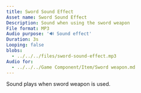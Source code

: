 ```yaml
---
title: Sword Sound Effect
Asset name: Sword Sound Effect
Description: Sound when using the sword weapon
File format: MP3
Audio purpose: '🔊 Sound effect'
Duration: 3s
Looping: false
blobs: 
  - ../../../files/sword-sound-effect.mp3
Audio for:
  - ../../../Game Component/Item/Sword weapon.md
---
```


Sound plays when sword weapon is used.